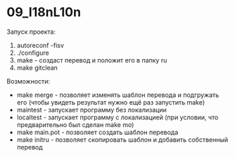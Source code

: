 # 09_I18nL10n
Запуск проекта:
1. autoreconf -fisv
2. ./configure
3. make - создаст перевод и положит его в папку ru
4. make gitclean


Возможности:
* make merge - позволяет изменять шаблон перевода и подгружать его (чтобы увидеть результат нужно ещё раз запустить make)
* maintest - запускает программу без локализации
* localtest - запускает программу с локализацией (при условии, что предварительно был сделан make mo)
* make main.pot - позволяет создать шаблон перевода
* make initru - позволяет скопировать шаблон и добавить собственный перевод
